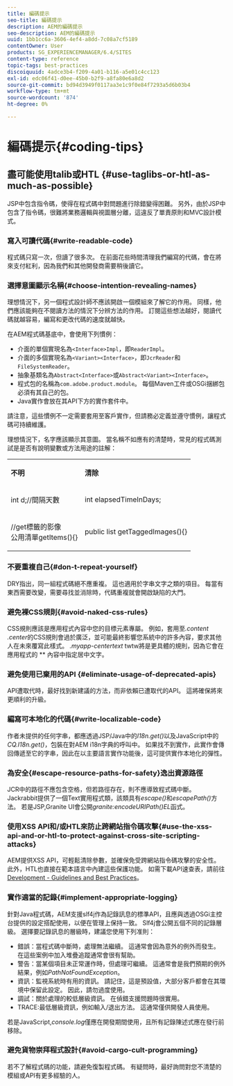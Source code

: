 ```yaml
---
title: 編碼提示
seo-title: 編碼提示
description: AEM的編碼提示
seo-description: AEM的編碼提示
uuid: 1bb1cc6a-3606-4ef4-a8dd-7c08a7cf5189
contentOwner: User
products: SG_EXPERIENCEMANAGER/6.4/SITES
content-type: reference
topic-tags: best-practices
discoiquuid: 4adce3b4-f209-4a01-b116-a5e01c4cc123
exl-id: edc06f41-d0ee-45b0-b2f9-a8fa80e6a8d2
source-git-commit: bd94d3949f0117aa3e1c9f0e84f7293a5d6b03b4
workflow-type: tm+mt
source-wordcount: '874'
ht-degree: 0%

---
```


# 編碼提示{#coding-tips}

## 盡可能使用talib或HTL {#use-taglibs-or-htl-as-much-as-possible}

JSP中包含指令碼，使得在程式碼中對問題進行除錯變得困難。 另外，由於JSP中包含了指令碼，很難將業務邏輯與視圖層分離，這違反了單責原則和MVC設計模式。

### 寫入可讀代碼{#write-readable-code}

程式碼只寫一次，但讀了很多次。 在前面花些時間清理我們編寫的代碼，會在將來支付紅利，因為我們和其他開發商需要稍後讀它。

### 選擇意圖顯示名稱{#choose-intention-revealing-names}

理想情況下，另一個程式設計師不應該開啟一個模組來了解它的作用。 同樣，他們應該能夠在不閱讀方法的情況下分辨方法的作用。 訂閱這些想法越好，閱讀代碼就越容易，編寫和更改代碼的速度就越快。

在AEM程式碼基底中，會使用下列慣例：


* 介面的單個實現名為`<Interface>Impl`，即`ReaderImpl`。
* 介面的多個實現名為`<Variant><Interface>`，即`JcrReader`和`FileSystemReader`。
* 抽象基類名為`Abstract<Interface>`或`Abstract<Variant><Interface>`。
* 程式包的名稱為`com.adobe.product.module`。  每個Maven工件或OSGi捆綁包必須有其自己的包。
* Java實作會放在其API下方的實作套件中。


請注意，這些慣例不一定需要套用至客戶實作，但請務必定義並遵守慣例，讓程式碼可持續維護。

理想情況下，名字應該顯示其意圖。 當名稱不如應有的清楚時，常見的程式碼測試是是否有說明變數或方法用途的註解：

<table> 
 <tbody> 
  <tr> 
   <td><p><strong>不明</strong></p> </td> 
   <td><p><strong>清除</strong></p> </td> 
  </tr> 
  <tr> 
   <td><p>int d;//間隔天數</p> </td> 
   <td><p>int elapsedTimeInDays;</p> </td> 
  </tr> 
  <tr> 
   <td><p>//get標籤的影像<br />公用清單getItems(){}</p> </td> 
   <td><p>public list getTaggedImages(){}</p> </td> 
  </tr> 
 </tbody> 
</table>

### 不要重複自己{#don-t-repeat-yourself}

DRY指出，同一組程式碼絕不應重複。 這也適用於字串文字之類的項目。 每當有東西需要改變，需要尋找並消除時，代碼重複就會開啟缺陷的大門。

### 避免裸CSS規則{#avoid-naked-css-rules}

CSS規則應該是應用程式內容中您的目標元素專屬。 例如，套用至&#x200B;*.content .center*&#x200B;的CSS規則會過於廣泛，並可能最終影響您系統中的許多內容，要求其他人在未來覆寫此樣式。 *.myapp-centertext* twtw將是更具體的規則，因為它會在應用程式的 ** 內容中指定居中文字。

### 避免使用已棄用的API {#eliminate-usage-of-deprecated-apis}

API遭取代時，最好找到新建議的方法，而非依賴已遭取代的API。 這將確保將來更順利的升級。

### 編寫可本地化的代碼{#write-localizable-code}

作者未提供的任何字串，都應透過JSP/Java中的&#x200B;*I18n.get()*&#x200B;以及JavaScript中的&#x200B;*CQ.I18n.get()*，包裝在對AEM i18n字典的呼叫中。 如果找不到實作，此實作會傳回傳遞至它的字串，因此在以主要語言實作功能後，這可提供實作本地化的彈性。

### 為安全{#escape-resource-paths-for-safety}逸出資源路徑

JCR中的路徑不應包含空格，但若路徑存在，則不應導致程式碼中斷。 Jackrabbit提供了一個Text實用程式類，該類具有&#x200B;*escape()*&#x200B;和&#x200B;*escapePath()*&#x200B;方法。 若是JSP,Granite UI會公開&#x200B;*granite:encodeURIPath()EL*&#x200B;函式。

### 使用XSS API和/或HTL來防止跨網站指令碼攻擊{#use-the-xss-api-and-or-htl-to-protect-against-cross-site-scripting-attacks}

AEM提供XSS API，可輕鬆清除參數，並確保免受跨網站指令碼攻擊的安全性。 此外，HTL也直接在範本語言中內建這些保護功能。 如需下載API速查表，請前往[Development - Guidelines and Best Practices](/help/sites-developing/dev-guidelines-bestpractices.md)。

### 實作適當的記錄{#implement-appropriate-logging}

針對Java程式碼，AEM支援slf4j作為記錄訊息的標準API，且應與透過OSGi主控台提供的設定搭配使用，以便在管理上保持一致。 Slf4j會公開五個不同的記錄層級。 選擇要記錄訊息的層級時，建議您使用下列准則：

* 錯誤：當程式碼中斷時，處理無法繼續。 這通常會因為意外的例外而發生。 在這些案例中加入堆疊追蹤通常會很有幫助。
* 警告：當某個項目未正常運作時，但處理可繼續。 這通常會是我們預期的例外結果，例如&#x200B;*PathNotFoundException*。
* 資訊：監視系統時有用的資訊。 請記住，這是預設值，大部分客戶都會在其環境中保留此設定。 因此，請勿過度使用。
* 調試：關於處理的較低層級資訊。 在偵錯支援問題時很實用。
* TRACE:最低層級資訊，例如輸入/退出方法。 這通常僅供開發人員使用。

若是JavaScript,*console.log*&#x200B;僅應在開發期間使用，且所有記錄陳述式應在發行前移除。

### 避免貨物崇拜程式設計{#avoid-cargo-cult-programming}

若不了解程式碼的功能，請避免復製程式碼。 有疑問時，最好詢問對您不清楚的模組或API有更多經驗的人。

